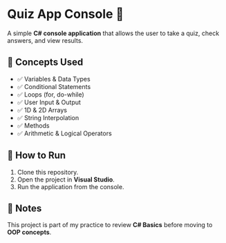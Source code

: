# Quiz App Console 🎯

A simple **C# console application** that allows the user to take a quiz, check answers, and view results.

## 🔑 Concepts Used
- ✅ Variables & Data Types  
- ✅ Conditional Statements  
- ✅ Loops (for, do-while)  
- ✅ User Input & Output  
- ✅ 1D & 2D Arrays  
- ✅ String Interpolation  
- ✅ Methods  
- ✅ Arithmetic & Logical Operators  

## 🚀 How to Run
1. Clone this repository.
2. Open the project in **Visual Studio**.
3. Run the application from the console.

## 📌 Notes
This project is part of my practice to review **C# Basics** before moving to **OOP concepts**.
